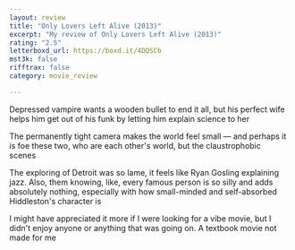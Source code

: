 ```yaml
---
layout: review
title: "Only Lovers Left Alive (2013)"
excerpt: "My review of Only Lovers Left Alive (2013)"
rating: "2.5"
letterboxd_url: https://boxd.it/4DQSCb
mst3k: false
rifftrax: false
category: movie_review

---
```


Depressed vampire wants a wooden bullet to end it all, but his perfect wife helps him get out of his funk by letting him explain science to her

The permanently tight camera makes the world feel small — and perhaps it is foe these two, who are each other's world, but the claustrophobic scenes 

The exploring of Detroit was so lame, it feels like Ryan Gosling explaining jazz. Also, them knowing, like, every famous person is so silly and adds absolutely nothing, especially with how small-minded and self-absorbed Hiddleston's character is

I might have appreciated it more if I were looking for a vibe movie, but I didn't enjoy anyone or anything that was going on. A textbook movie not made for me